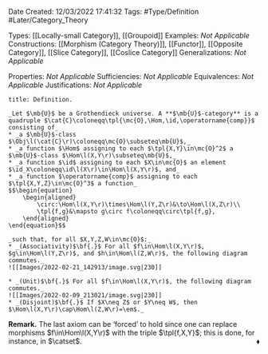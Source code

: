 <div class="topSpace"></div>

Date Created: 12/03/2022 17:41:32
Tags: #Type/Definition #Later/Category_Theory

Types: [[Locally-small Category]], [[Groupoid]]
Examples: _Not Applicable_
Constructions: [[Morphism (Category Theory)]], [[Functor]], [[Opposite Category]], [[Slice Category]], [[Coslice Category]]
Generalizations: _Not Applicable_

Properties: _Not Applicable_
Sufficiencies: _Not Applicable_
Equivalences: _Not Applicable_
Justifications: _Not Applicable_

``` ad-Definition
title: Definition.

_Let $\mb{U}$ be a Grothendieck universe. A **$\mb{U}$-category** is a quadruple $\cat{C}\coloneqq\tpl{\mc{O},\Hom,\id,\operatorname{comp}}$ consisting of_
* _a $\mb{U}$-class $\Obj\l(\cat{C}\r)\coloneqq\mc{O}\subseteq\mb{U}$,_
* _a function $\Hom$ assigning to each $\tpl{X,Y}\in\mc{O}^2$ a $\mb{U}$-class $\Hom\l(X,Y\r)\subseteq\mb{U}$,_
* _a function $\id$ assigning to each $X\in\mc{O}$ an element $\id_X\coloneqq\id\l(X\r)\in\Hom\l(X,Y\r)$, and_
* _a function $\operatorname{comp}$ assigning to each $\tpl{X,Y,Z}\in\mc{O}^3$ a function_
$$\begin{equation}
    \begin{aligned}
        \circ:\Hom\l(X,Y\r)\times\Hom\l(Y,Z\r)&\to\Hom\l(X,Z\r)\\
        \tpl{f,g}&\mapsto g\circ f\coloneqq\circ\tpl{f,g},
    \end{aligned}
\end{equation}$$

_such that, for all $X,Y,Z,W\in\mc{O}$:_
* _(Associativity)$\bf{.}$ For all $f\in\Hom\l(X,Y\r)$, $g\in\Hom\l(Y,Z\r)$, and $h\in\Hom\l(Z,W\r)$, the following diagram commutes._
![[Images/2022-02-21_142913/image.svg|230]]

* _(Unit)$\bf{.}$ For all $f\in\Hom\l(X,Y\r)$, the following diagram commutes._
![[Images/2022-02-09_213021/image.svg|230]]
* _(Disjoint)$\bf{.}$ If $X\neq Z$ or $Y\neq W$, then $\Hom\l(X,Y\r)\cap\Hom\l(Z,W\r)=\em$._

```

**Remark.** The last axiom can be $\textrm{`}$forced$\textrm{'}$ to hold since one can replace morphisms $f\in\Hom\l(X,Y\r)$ with the triple $\tpl{f,X,Y}$; this is done, for instance, in $\catset$.<span style="float:right;">$\blacklozenge$</span>
